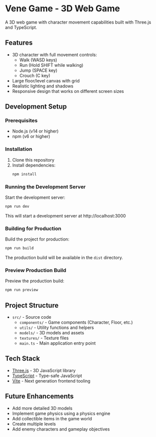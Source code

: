 # Vene Game - 3D Web Game

A 3D web game with character movement capabilities built with Three.js and TypeScript.

## Features

- 3D character with full movement controls:
  - Walk (WASD keys)
  - Run (Hold SHIFT while walking)
  - Jump (SPACE key)
  - Crouch (C key)
- Large floor/level canvas with grid
- Realistic lighting and shadows
- Responsive design that works on different screen sizes

## Development Setup

### Prerequisites

- Node.js (v14 or higher)
- npm (v6 or higher)

### Installation

1. Clone this repository
2. Install dependencies:
   ```bash
   npm install
   ```

### Running the Development Server

Start the development server:

```bash
npm run dev
```

This will start a development server at http://localhost:3000

### Building for Production

Build the project for production:

```bash
npm run build
```

The production build will be available in the `dist` directory.

### Preview Production Build

Preview the production build:

```bash
npm run preview
```

## Project Structure

- `src/` - Source code
  - `components/` - Game components (Character, Floor, etc.)
  - `utils/` - Utility functions and helpers
  - `models/` - 3D models and assets
  - `textures/` - Texture files
  - `main.ts` - Main application entry point

## Tech Stack

- [Three.js](https://threejs.org/) - 3D JavaScript library
- [TypeScript](https://www.typescriptlang.org/) - Type-safe JavaScript
- [Vite](https://vitejs.dev/) - Next generation frontend tooling

## Future Enhancements

- Add more detailed 3D models
- Implement game physics using a physics engine
- Add collectible items in the game world
- Create multiple levels
- Add enemy characters and gameplay objectives
